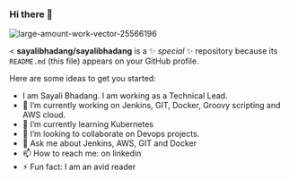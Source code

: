 ### Hi there 👋
![large-amount-work-vector-25566196](https://github.com/sayalibhadang/sayalibhadang/assets/8587995/a55ba1a5-12a3-4db1-b75d-2dac89b9718f)

<
**sayalibhadang/sayalibhadang** is a ✨ _special_ ✨ repository because its `README.md` (this file) appears on your GitHub profile.

Here are some ideas to get you started:
- I am Sayali Bhadang. I am working as a Technical Lead.
- 🔭 I’m currently working on Jenkins, GIT, Docker, Groovy scripting and AWS cloud.
- 🌱 I’m currently learning Kubernetes
- 👯 I’m looking to collaborate on Devops projects.
- 💬 Ask me about Jenkins, AWS, GIT and Docker
- 📫 How to reach me: on linkedin
- ⚡ Fun fact: I am an avid reader
>
